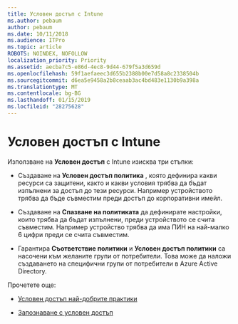 ```yaml
---
title: Условен достъп с Intune
ms.author: pebaum
author: pebaum
ms.date: 10/11/2018
ms.audience: ITPro
ms.topic: article
ROBOTS: NOINDEX, NOFOLLOW
localization_priority: Priority
ms.assetid: aecba7c5-e86d-4ec8-9d44-679f5a3d659d
ms.openlocfilehash: 59f1aefaeec3d655b2388b00e7d58a8c2338504b
ms.sourcegitcommit: d6ea5e9458a2b8ceaab3ac4bd483e1130b9a398a
ms.translationtype: MT
ms.contentlocale: bg-BG
ms.lasthandoff: 01/15/2019
ms.locfileid: "28275628"
---
```

# <a name="conditional-access-with-intune"></a>Условен достъп с Intune

Използване на **Условен достъп** с Intune изисква три стъпки: 
  
- Създаване на **Условен достъп политика** , която дефинира какви ресурси са защитени, както и какви условия трябва да бъдат изпълнени за достъп до тези ресурси. Например устройството трябва да бъде съвместим преди достъп до корпоративни имейл. 
    
- Създаване на **Спазване на политиката** да дефинирате настройки, които трябва да бъдат изпълнени, преди устройството се счита съвместим. Например устройство трябва да има ПИН на най-малко 6 цифри преди се счита съвместим. 
    
- Гарантира **Съответствие политики** и **Условен достъп политики** са насочени към желаните групи от потребители. Това може да наложи създаването на специфични групи от потребители в Azure Active Directory. 
    
Прочетете още:
  
- [Условен достъп най-добрите практики](https://docs.microsoft.com/en-us/azure/active-directory/conditional-access/best-practices)
    
- [Запознаване с условен достъп](https://docs.microsoft.com/en-us/azure/active-directory/active-directory-conditional-access-azure-portal-get-started)
    

